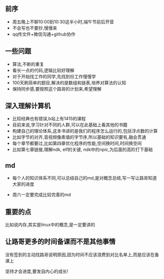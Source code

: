 ## 前序

* 周五晚上不聊10:00到10:30这半小时,端午节前后开营
* 不会写也不要抄,慢慢来
* qq传文件+微信沟通+github协作

## 一些问题
* 算法,不断的重复
* 看长一点的代码,逻辑比较好理解
* 对于开始找工作的同学,先找到份工作慢慢学
* 100天刷简单的题目,解决的是数组和链表,培养对算法的认知
* 保持同步感,要按照这个路哥的计划来,希望理解

## 深入理解计算机

* 比较经典也有错误,b站上有1415的课程
* 目前来说,学习针对不同的人群,可以在此基础上看其他的书籍
* 构建自己的理论体系,这本书讲的是我们的程序怎么运行的,包括浮点数的计算
* 比如字节的对齐,音视频像素值的字节序,所以基础的知识要有,融会贯通
* 每个章节都要过,比如第四章优化程序的性能,空间换时间,时间换空间
* 比如第七章链接,理解ndk, elf的关键, ndk中的npic,为后面的高阶打下基础

## md

* 每个人的知识体系不同,可以总结自己的md,是对概念总结,写一写让路哥知道大家的进度

* 周六一定要完成比较完善的md


## 重要的点
比如说内存,其实是linux中的概念,是一定要讲的

## 让路哥更多的时间备课而不是其他事情

没有签到的主动找路哥说明原因,因为时间不应该浪费到对比名单上,而是应该在备课上

坚持才会进度,要发自内心的成长!

  

  
